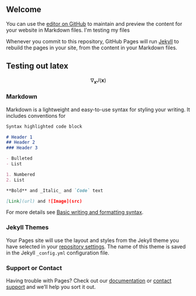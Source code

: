 ## Welcome

You can use the [editor on GitHub](https://github.com/splendorgit/splendorgit.github.io/edit/master/README.md) to maintain and preview the content for your website in Markdown files.
I'm testing my files

Whenever you commit to this repository, GitHub Pages will run [Jekyll](https://jekyllrb.com/) to rebuild the pages in your site, from the content in your Markdown files.


## Testing out latex

$$ \nabla_\boldsymbol{x} J(\boldsymbol{x}) $$



### Markdown

Markdown is a lightweight and easy-to-use syntax for styling your writing. It includes conventions for

```markdown
Syntax highlighted code block

# Header 1
## Header 2
### Header 3

- Bulleted
- List

1. Numbered
2. List

**Bold** and _Italic_ and `Code` text

[Link](url) and ![Image](src)
```

For more details see [Basic writing and formatting syntax](https://docs.github.com/en/github/writing-on-github/getting-started-with-writing-and-formatting-on-github/basic-writing-and-formatting-syntax).

### Jekyll Themes

Your Pages site will use the layout and styles from the Jekyll theme you have selected in your [repository settings](https://github.com/splendorgit/splendorgit.github.io/settings/pages). The name of this theme is saved in the Jekyll `_config.yml` configuration file.

### Support or Contact

Having trouble with Pages? Check out our [documentation](https://docs.github.com/categories/github-pages-basics/) or [contact support](https://support.github.com/contact) and we’ll help you sort it out.

